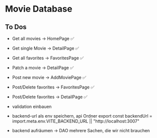 # Movie Database

## To Dos

- Get all movies -> HomePage ✅
- Get single Movie -> DetailPage ✅
- Get all favorites -> FavoritesPage ✅
- Patch a movie -> DetailPage ✅
- Post new movie -> AddMoviePage ✅
- Post/Delete favorites -> FavoritesPage ✅
- Post/Delete favorites -> DetailPage ✅

- validation einbauen
- backend-url als env speichern, api Ordner
  export const backendUrl = import.meta.env.VITE_BACKEND_URL || "http://localhost:3007"
- backend aufräumen -> DAO mehrere Sachen, die wir nicht brauchen
